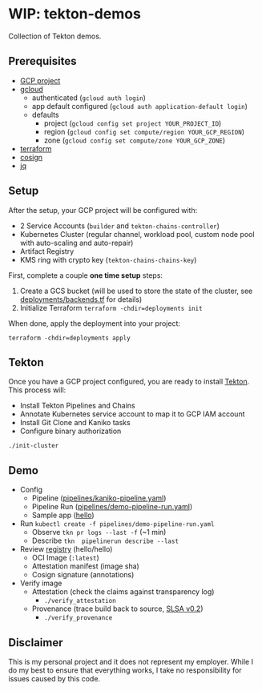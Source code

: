 # WIP: tekton-demos

Collection of Tekton demos. 

## Prerequisites  

* [GCP project](https://cloud.google.com/resource-manager/docs/creating-managing-projects)
* [gcloud](https://cloud.google.com/sdk/docs/install-sdk)
  * authenticated (`gcloud auth login`)
  * app default configured (`gcloud auth application-default login`)
  * defaults 
    * project (`gcloud config set project YOUR_PROJECT_ID`)
    * region (`gcloud config set compute/region YOUR_GCP_REGION`)
    * zone (`gcloud config set compute/zone YOUR_GCP_ZONE`)
* [terraform](https://developer.hashicorp.com/terraform/downloads)
* [cosign](https://docs.sigstore.dev/cosign/installation/)
* [jq](https://stedolan.github.io/jq/download/)

## Setup 

After the setup, your GCP project will be configured with: 

* 2 Service Accounts (`builder` and `tekton-chains-controller`)
* Kubernetes Cluster (regular channel, workload pool, custom node pool with auto-scaling and auto-repair)
* Artifact Registry 
* KMS ring with crypto key (`tekton-chains-chains-key`)

First, complete a couple **one time setup** steps:

1) Create a GCS bucket (will be used to store the state of the cluster, see [deployments/backends.tf](deployments/backends.tf) for details)
2) Initialize Terraform `terraform -chdir=deployments init`


When done, apply the deployment into your project:

```shell
terraform -chdir=deployments apply
```

## Tekton 

Once you have a GCP project configured, you are ready to install [Tekton](https://tekton.dev). This process will:

* Install Tekton Pipelines and Chains
* Annotate Kubernetes service account to map it to GCP IAM account
* Install Git Clone and Kaniko tasks 
* Configure binary authorization 


```shell
./init-cluster
```

## Demo 

* Config
  * Pipeline ([pipelines/kaniko-pipeline.yaml](pipelines/kaniko-pipeline.yaml))
  * Pipeline Run ([pipelines/demo-pipeline-run.yaml](pipelines/demo-pipeline-run.yaml))
  * Sample app ([hello](https://github.com/mchmarny/hello))
* Run `kubectl create -f pipelines/demo-pipeline-run.yaml` 
  * Observe `tkn pr logs --last -f` (~1 min)
  * Describe `tkn  pipelinerun describe --last`
* Review [registry](https://console.cloud.google.com/artifacts) (hello/hello)
  * OCI Image (`:latest`)
  * Attestation manifest (image sha)
  * Cosign signature (annotations)
* Verify image
  * Attestation (check the claims against transparency log)
    * `./verify_attestation`
  * Provenance (trace build back to source, [SLSA v0.2](https://slsa.dev/provenance/v0.2))
    * `./verify_provenance`

## Disclaimer

This is my personal project and it does not represent my employer. While I do my best to ensure that everything works, I take no responsibility for issues caused by this code.